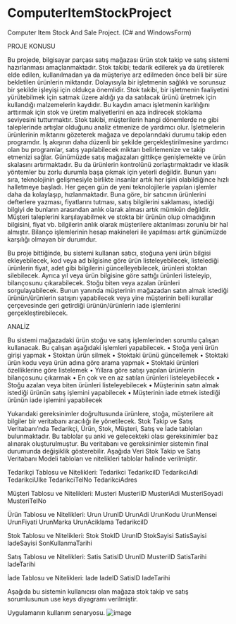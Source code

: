 # ComputerItemStockProject
Computer Item Stock And Sale Project. (C# and WindowsForm)

PROJE KONUSU

Bu projede, bilgisayar parçası satış mağazası ürün stok takip ve satış sistemi hazırlanması amaçlanmaktadır. 
Stok takibi; tedarik edilerek ya da üretilerek elde edilen, kullanılmadan ya da müşteriye arz edilmeden önce belli bir süre bekletilen ürünlerin miktarıdır. Dolayısıyla bir işletmenin sağlıklı ve sorunsuz bir şekilde işleyişi için oldukça önemlidir. Stok takibi, bir işletmenin faaliyetini yürütebilmek için satmak üzere aldığı ya da satılacak ürünü üretmek için kullandığı malzemelerin kaydıdır. Bu kaydın amacı işletmenin karlılığını arttırmak için stok ve üretim maliyetlerini en aza indirecek stoklama seviyesini tutturmaktır. Stok takibi, müşterilerin hangi dönemlerde ne gibi taleplerinde artışlar olduğunu analiz etmenize de yardımcı olur. İşletmelerin ürünlerinin miktarını gözeterek mağaza ve depolarındaki durumu takip eden programdır. İş akışının daha düzenli bir şekilde gerçekleştirilmesine yardımcı olan bu programlar, satış yapılabilecek miktarı belirlemenize ve takip etmenizi sağlar.
Günümüzde satış mağazaları gittikçe genişlemekte ve ürün skalasını artırmaktadır. Bu da ürünlerin kontrolünü zorlaştırmaktadır ve klasik yöntemler bu zorlu durumla başa çıkmak için yeterli değildir. Bunun yanı sıra, teknolojinin gelişmesiyle birlikte insanlar artık her işini olabildiğince hızlı halletmeye başladı. Her geçen gün de yeni teknolojilerle yapılan işlemler daha da kolaylaşıp, hızlanmaktadır. Buna göre, bir satıcının ürünlerini defterlere yazması, fiyatlarını tutması, satış bilgilerini saklaması, istediği bilgiyi de bunların arasından anlık olarak alması artık mümkün değildir. Müşteri taleplerini karşılayabilmek ve stokta bir ürünün olup olmadığının bilgisini, fiyat vb. bilgilerin anlık olarak müşterilere aktarılması zorunlu bir hal almıştır. Bilanço işlemlerinin hesap makineleri ile yapılması artık günümüzde karşılığı olmayan bir durumdur.

Bu proje bittiğinde, bu sistemi kullanan satıcı, stoğuna yeni ürün bilgisi ekleyebilecek, kod veya ad bilgisine göre ürün listeleyebilecek, listelediği ürünlerin fiyat, adet gibi bilgilerini güncelleyebilecek, ürünleri stoktan silebilecek. Ayrıca yıl veya ürün bilgisine göre sattığı ürünleri listeleyip, bilançosunu çıkarabilecek. Stoğu biten veya azalan ürünleri sorgulayabilecek. Bunun yanında müşterinin mağazadan satın almak istediği ürünün/ürünlerin satışını yapabilecek veya yine müşterinin belli kurallar çerçevesinde geri getirdiği ürünün/ürünlerin iade işlemlerini gerçekleştirebilecek. 


ANALİZ

Bu sistemi mağazadaki ürün stoğu ve satış işlemlerinden sorumlu çalışan kullanacak. Bu çalışan aşağıdaki işlemleri yapabilecek.
•	Stoğa yeni ürün girişi yapmak
•	Stoktan ürün silmek
•	Stoktaki ürünü güncellemek
•	Stoktaki ürün kodu veya ürün adına göre arama yapmak
•	Stoktaki ürünleri özelliklerine göre listelemek
•	Yıllara göre satışı yapılan ürünlerin bilançosunu çıkarmak
•	En çok ve en az satılan ürünleri listeleyebilecek
•	Stoğu azalan veya biten ürünleri listeleyebilecek
•	Müşterinin satın almak istediği ürünün satış işlemini yapabilecek
•	Müşterinin iade etmek istediği ürünün iade işlemini yapabilecek

Yukarıdaki gereksinimler doğrultusunda ürünlere, stoğa, müşterilere ait bilgiler bir veritabanı aracılığı ile yönetilecek. Stok Takip ve Satış Veritabanı’nda Tedarikçi, Ürün, Stok, Müşteri, Satış ve İade tabloları bulunmaktadır. Bu tablolar şu anki ve gelecekteki olası gereksinimler baz alınarak oluşturulmuştur. Bu veritabanı ve gereksinimler sistemin final durumunda değişiklik gösterebilir. Aşağıda Veri Stok Takip ve Satış Veritabanı Modeli tabloları ve nitelikleri tablolar halinde verilmiştir.


Tedarikçi Tablosu ve Nitelikleri:
Tedarikci
TedarikciID
TedarikciAdi
TedarikciUlke
TedarikciTelNo
TedarikciAdres


Müşteri Tablosu ve Nitelikleri:
Musteri
MusteriID
MusteriAdi
MusteriSoyadi
MusteriTelNo


Ürün Tablosu ve Nitelikleri:
Urun
UrunID
UrunAdi
UrunKodu
UrunMensei
UrunFiyati
UrunMarka
UrunAciklama
TedarikciID


Stok Tablosu ve Nitelikleri:
Stok
StokID
UrunID
StokSayisi
SatisSayisi
IadeSayisi
SonKullanmaTarihi


Satış Tablosu ve Nitelikleri: 
Satis
SatisID
UrunID
MusteriID
SatisTarihi
IadeTarihi


İade Tablosu ve Nitelikleri:
Iade
IadeID
SatisID
IadeTarihi


Aşağıda bu sistemin kullanıcısı olan mağaza stok takip ve satış sorumlusunun use keys diyagramı verilmiştir.
 
 
Uygulamanın kullanım senaryosu.
![image](https://user-images.githubusercontent.com/74512773/148965066-f659f918-9ca2-470e-b1c1-83a2d2ade378.png)

